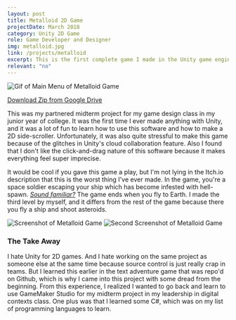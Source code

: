 ```yaml
---
layout: post
title: Metalloid 2D Game
projectDate: March 2018
category: Unity 2D Game
role: Game Developer and Designer
img: metalloid.jpg
link: /projects/metalloid
excerpt: This is the first complete game I made in the Unity game engine with a classmate. This was our midterm project for a Game Design course my junior year of university. It's a 2D platformer shooter set in space with alien enemies, and the third level is a side-scrolling asteroids game where the player navigates the ship to the end while dodging and shooting asteroids.
relevant: "no"
---
```


<img src="https://cozymaus.github.io/img/metalloidmenu.gif" alt="Gif of Main Menu of Metalloid Game" class="img-fluid"/>

<p class="caption"><a href="https://github.com/cozymaus/games" target="_blank">Download Zip from Google Drive</a></p>

<p>This was my partnered midterm project for my game design class in my junior year of college. It was the first time I ever made anything with Unity, and it was a lot of fun to learn how to use this software and how to make a 2D side-scroller. Unfortunately, it was also quite stressful to make this game because of the glitches in Unity's cloud collaboration feature. Also I found that I don't like the click-and-drag nature of this software because it makes everything feel super imprecise.</p>

<p>It would be cool if you gave this game a play, but I'm not lying in the Itch.io description that this is the worst thing I've ever made. In the game, you're a space soldier escaping your ship which has become infested with hell-spawn. <a href="https://en.wikipedia.org/wiki/Doom_(1993_video_game)" target="_blank" rel="nofollow"><em>Sound familiar?</em></a> The game ends when you fly to Earth. I made the third level by myself, and it differs from the rest of the game because there you fly a ship and shoot asteroids.</p>

<img src="https://cozymaus.github.io/img/Metalloid2.png" alt="Screenshot of Metalloid Game" class="img-fluid">
<img src="https://cozymaus.github.io/img/Metalloid3.png" alt="Second Screenshot of Metalloid Game" class="img-fluid">

<h3>The Take Away</h3>

<p>I hate Unity for 2D games. And I hate working on the same project as someone else at the same time because source control is just really crap in teams. But I learned this earlier in the text adventure game that was repo'd on Github, which is why I came into this project with some dread from the beginning. From this experience, I realized I wanted to go back and learn to use GameMaker Studio for my midterm project in my leadership in digital contexts class. One plus was that I learned some C#, which was on my list of programming languages to learn.</p>
